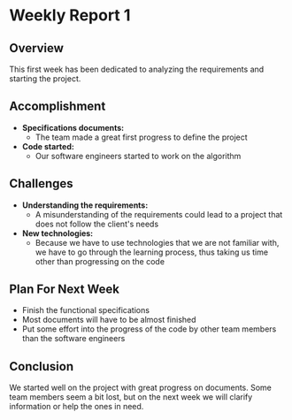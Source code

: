 # Weekly Report 1

## Overview

This first week has been dedicated to analyzing the requirements and starting the project.

## Accomplishment

- **Specifications documents:**
    - The team made a great first progress to define the project
- **Code started:**
    - Our software engineers started to work on the algorithm

## Challenges

- **Understanding the requirements:**
    - A misunderstanding of the requirements could lead to a project that does not follow the client's needs
- **New technologies:**
    - Because we have to use technologies that we are not familiar with, we have to go through the learning process, thus taking us time other than progressing on the code

## Plan For Next Week

- Finish the functional specifications
- Most documents will have to be almost finished
- Put some effort into the progress of the code by other team members than the software engineers

## Conclusion

We started well on the project with great progress on documents. Some team members seem a bit lost, but on the next week we will clarify information or help the ones in need.
